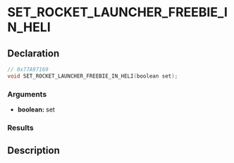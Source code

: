 # SET_ROCKET_LAUNCHER_FREEBIE_IN_HELI

## Declaration
```cpp
// 0x77A97169
void SET_ROCKET_LAUNCHER_FREEBIE_IN_HELI(boolean set);
```

### Arguments
- **boolean:** set

### Results

## Description
